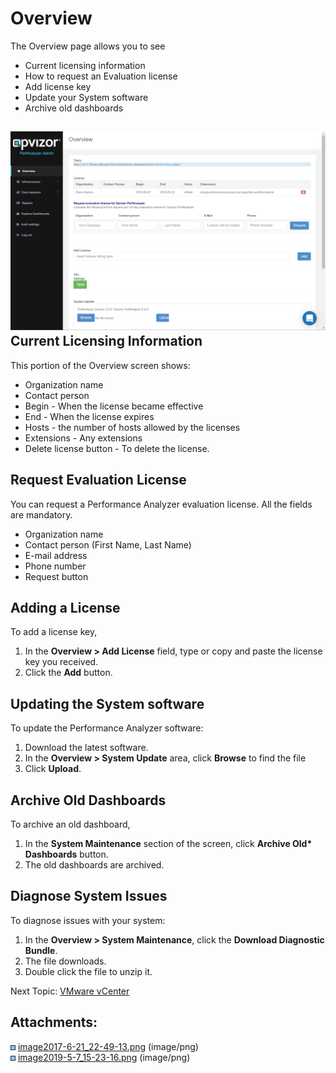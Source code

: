 # Overview

The Overview page allows you to see

  - Current licensing information
  - How to request an Evaluation license
  - Add license key
  - Update your System software
  - Archive old
dashboards

## ![](attachments/83855709/898629684.png?height=400)Current Licensing Information

This portion of the Overview screen shows:

  - Organization name
  - Contact person
  - Begin - When the license became effective
  - End - When the license expires
  - Hosts - the number of hosts allowed by the licenses
  - Extensions - Any extensions
  - Delete license button - To delete the license.

## Request Evaluation License

You can request a Performance Analyzer evaluation license. All the
fields are mandatory.

  - Organization name
  - Contact person (First Name, Last Name)
  - E-mail address
  - Phone number
  - Request button

## Adding a License

To add a license key,

1.  In the **Overview \> Add License** field, type or copy and paste the
    license key you received. 
2.  Click the **Add** button.

## Updating the System software

To update the Performance Analyzer software:

1.  Download the latest software.
2.  In the **Overview \> System Update** area, click **Browse** to find
    the file
3.  Click **Upload**.

## Archive Old Dashboards

To archive an old dashboard,

1.  In the **System Maintenance** section of the screen, click **Archive
    Old\* Dashboards** button.
2.  The old dashboards are archived.

## Diagnose System Issues

To diagnose issues with your system:

1.  In the **Overview \> System Maintenance**, click the **Download
    Diagnostic Bundle**.
2.  The file downloads.
3.  Double click the file to unzip it.

Next Topic: [VMware vCenter](VMware_vCenter)

  

<div class="pageSectionHeader">

## Attachments:

</div>

<div class="greybox" data-align="left">

![](images/icons/bullet_blue.gif)
[image2017-6-21\_22-49-13.png](attachments/83855709/83855799.png)
(image/png)  
![](images/icons/bullet_blue.gif)
[image2019-5-7\_15-23-16.png](attachments/83855709/898629684.png)
(image/png)  

</div>
